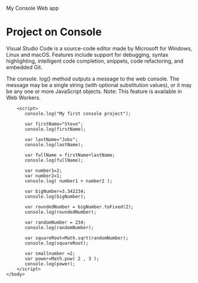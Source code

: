 <html>
    <head>
        <tittle>My Console Web app</tittle>
    </head>
    <body>
        <h1>Project on Console</h1>
        <p>Visual Studio Code is a source-code editor made by Microsoft for Windows, Linux and macOS. Features include support for debugging, syntax highlighting, intelligent code completion, snippets, code refactoring, and embedded Git. </p>
        <p>The console. log() method outputs a message to the web console. The message may be a single string (with optional substitution values), or it may be any one or more JavaScript objects. Note: This feature is available in Web Workers.</p>
        
        <script>
           console.log("My first console project");

           var firstName="Steve";
           console.log(firstName);

           var lastName="Jobs";
           console.log(lastName);

           var fullName = firstName+lastName;
           console.log(fullName);

           var number1=2;
           var number2=1;
           console.log( number1 + number2 );

           var bigNumber=3.342234;
           console.log(bigNumber);

           var roundedNumber = bigNumber.toFixed(2);
           console.log(roundedNumber);

           var randomNumber = 234;
           console.log(randomNumber);

           var squareRoot=Math.sqrt(randomNumber);
           console.log(squareRoot);

           var smallnumber =2;
           var power=Math.pow( 2 , 3 );
           console.log(power);
        </script>
    </body>
</html

